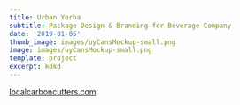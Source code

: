 ```yaml
---
title: Urban Yerba
subtitle: Package Design & Branding for Beverage Company
date: '2019-01-05'
thumb_image: images/uyCansMockup-small.png
image: images/uyCansMockup-small.png
template: project
excerpt: kdkd
---
```



[localcarboncutters.com](https://www.localcarboncutters.com/)
